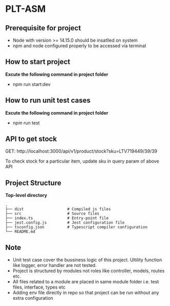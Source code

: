 # PLT-ASM

## Prerequisite for project
- Node with version >= 14.15.0 should be insatlled on system
- npm and node configured properly to be accessed via terminal

## How to start project
**Excute the following command in project folder**
- npm run start:dev

## How to run unit test cases
**Excute the following command in project folder**
- npm run test

## API to get stock
GET: http://localhost:3000/api/v1/product/stock?sku=LTV719449/39/39
[^note]:
To check stock for a particular item, update sku in query param of above API

## Project Structure
**Top-level directory**
```
.
├── dist                   # Compiled js files
├── src                    # Source files
├── index.ts               # Entry-point file
├── jest.config.js         # Jest configuration file
├── tsconfig.json          # Typescript compiler configuration
└── README.md
```

## Note
- Unit test case cover the bussiness logic of this project. Ultility function like logger, error handler are not tested.
- Project is structured by modules not roles like controller, models, routes etc.
- All files related to a module are placed in same module folder i.e. test files, interface, types etc
- Adding env file directly in repo so that project can be run without any extra configuration
